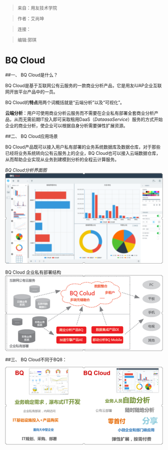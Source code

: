 >来自：用友技术学院

>作者：艾尚坤

>连接：

>编辑:郭琪

# BQ Cloud


##一、 BQ Cloud是什么？


BQ Cloud是基于互联网公有云服务的一款商业分析产品，它是用友iUAP企业互联网开放平台产品中的一员。

BQ Cloud的**特点**用两个词概括就是“云端分析”以及“可视化”。

**云端分析**：用户可使用商业分析云服务而不需要在企业私有部署全套商业分析产品，从而无需前期IT投入即可采取租用DaaS（*DataasaService*）服务的方式开始企业的商业分析，使企业可以根据自身分析需要弹性扩展资源。

##二、 BQ Cloud应用场景


BQ Cloud产品既可以接入用户私有部署的业务系统数据库及数据仓库，对于那些已经将业务系统转向公有云服务上的企业，BQ Cloud也可以接入云端数据仓库，从而帮助企业实现从业务到建模到分析的全程云计算服务。

*BQ Cloud分析界面图*
![BQ Cloud分析界面图](QQ图片20161129151012.png)

BQ Cloud 企业私有部署结构
![BQ Cloud 企业私有部署结构](QQ图片20161129151111.png)


##三、 BQ Cloud不同于BQ8：

![](QQ图片20161129151201.png)



